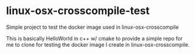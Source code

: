 # linux-osx-crosscompile-test
Simple project to test the docker image used in linux-osx-crosscompile

This is basically HelloWorld in c++ w/ cmake to provide a simple repo for me to clone for testing the docker image I create in linux-osx-crosscompile.
